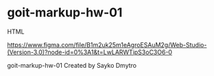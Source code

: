 # goit-markup-hw-01

HTML

https://www.figma.com/file/B1m2uk25m1eAgroESAuM2g/Web-Studio-(Version-3.0)?node-id=0%3A1&t=LwLARWTipS3oC3O6-0

goit-markup-hw-01 Created by Sayko Dmytro
